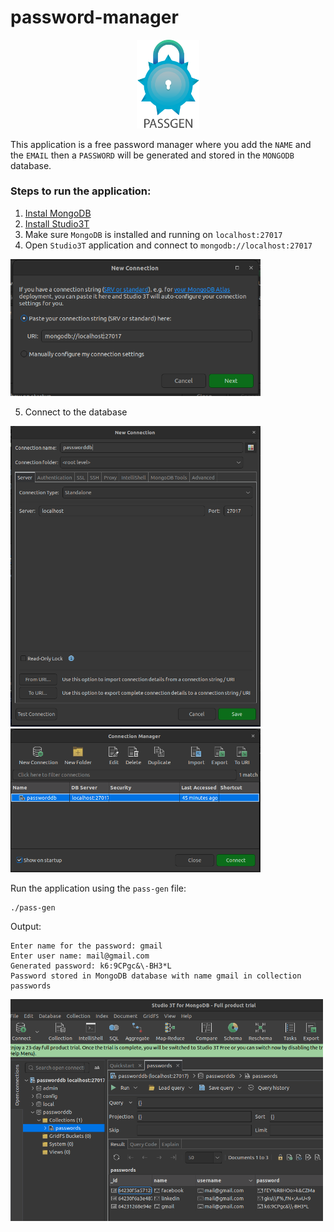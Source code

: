 # password-manager

<p align="center">
  <img src="imgs/logo.png" style="max-width: 100px">
</p>

This application is a free password manager where you add the `NAME` and the `EMAIL` then a `PASSWORD` will be generated and stored in the `MONGODB` database.

### Steps to run the application:

 1. [Instal MongoDB](https://www.mongodb.com/docs/manual/tutorial/install-mongodb-on-ubuntu/)
 2. [Install Studio3T](https://studio3t.com/knowledge-base/articles/installation/)
 3. Make sure `MongoDB` is installed and running on `localhost:27017`
 4. Open `Studio3T` application and connect to `mongodb://localhost:27017`

 <img src="imgs/1.png" width="400px">

 5. Connect to the database

  <img src="imgs/2.png" width="400px">
  <img src="imgs/3.png" width="400px">

Run the application using the `pass-gen` file:
```
./pass-gen
```

Output:
```
Enter name for the password: gmail
Enter user name: mail@gmail.com
Generated password: k6:9CPgc&\-BH3*L
Password stored in MongoDB database with name gmail in collection passwords
```

<img src="imgs/4.png" width="500px">
